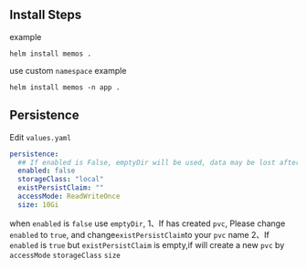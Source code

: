 ## Install Steps

example

```shell
helm install memos .
```

use custom `namespace` example

```shell
helm install memos -n app .
```

## Persistence

Edit `values.yaml`

```yaml
persistence:
  ## If enabled is False, emptyDir will be used, data may be lost after Pod rebuild, it is recommended to use persistent volume
  enabled: false
  storageClass: "local"
  existPersistClaim: ""
  accessMode: ReadWriteOnce
  size: 10Gi
```

when `enabled` is `false` use `emptyDir`,
1、If has created `pvc`, Please change `enabled` to `true`, and change`existPersistClaim`to your `pvc` name
2、If `enabled` is `true` but `existPersistClaim` is empty,if will create a new `pvc` by `accessMode` `storageClass` `size`
